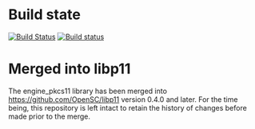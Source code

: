 # Build state

[![Build Status](https://travis-ci.org/OpenSC/engine_pkcs11.png)](https://travis-ci.org/OpenSC/engine_pkcs11)
[![Build status](https://ci.appveyor.com/api/projects/status/v1dd09ax199m0ev3?svg=true)](https://ci.appveyor.com/project/LudovicRousseau/engine-pkcs11)

# Merged into libp11

The engine_pkcs11 library has been merged into https://github.com/OpenSC/libp11 version 0.4.0 and later.
For the time being, this repository is left intact to retain the history of changes before made prior to the merge.
